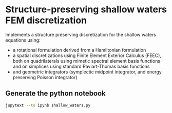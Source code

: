 # Structure-preserving shallow waters FEM discretization

Implements a structure preserving discretization for the shallow waters equations using:

- a rotational formulation derived from a Hamiltonian formulation
- a spatial discretizations using Finite Element Exterior Calculus (FEEC), both on quadrilaterals using mimetic spectral element basis functions and on simplices using standard Raviart-Thomas basis functions
- and geometric integrators (symplectic midpoint integrator, and energy preserving Poisson integrator)

## Generate the python notebook
```bash
jupytext --to ipynb shallow_waters.py
```
